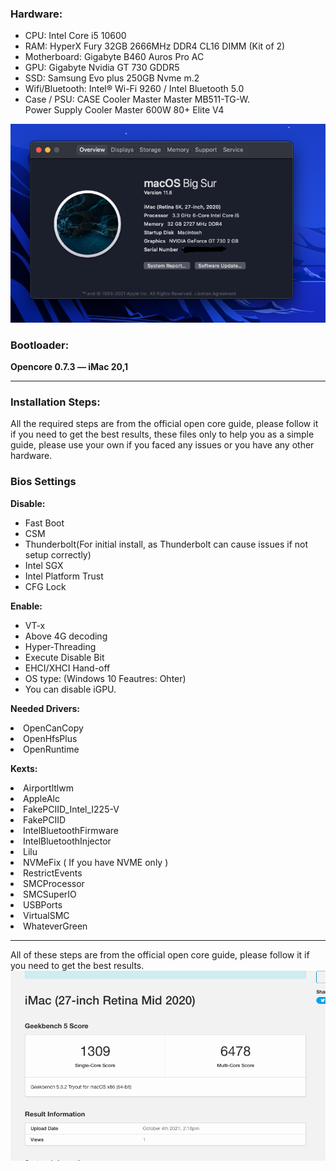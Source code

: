 
<h3>Hardware:</h3>
<ul>
<li>CPU: Intel Core i5 10600</li>
<li>RAM: HyperX Fury 32GB 2666MHz DDR4 CL16 DIMM (Kit of 2)</li>
<li>Motherboard: Gigabyte B460 Auros Pro AC</li>
<li>GPU: Gigabyte Nvidia GT 730 GDDR5</li>
<li>SSD: Samsung Evo plus 250GB Nvme m.2</li>
<li>Wifi/Bluetooth: Intel® Wi-Fi 9260 / Intel Bluetooth 5.0</li>
<li>Case / PSU: CASE Cooler Master Master MB511-TG-W.
<br>Power Supply Cooler Master 600W 80+ Elite V4</li>
</ul>

<div>
<img src="images/specs.png">
</div>

<h3>Bootloader:</h3>
<b>Opencore 0.7.3 — iMac 20,1</b>
<hr>
<h3>Installation Steps:</h3>
All the required steps are from the official open core guide, please follow it if you need to get the best results, these files only to help you as a simple guide, please use your own if you faced any issues or you have any other hardware.

<h3>Bios Settings</h3>
<b>Disable:</b>
<ul>
    <li>Fast Boot</li>
    <li>CSM</li>
    <li>Thunderbolt(For initial install, as Thunderbolt can cause issues if not setup correctly)</li>
    <li>Intel SGX</li>
    <li>Intel Platform Trust</li>
    <li>CFG Lock</li>
</ul>

<b>Enable:</b>
<ul>
<li>VT-x</li>
<li>Above 4G decoding</li>
<li>Hyper-Threading</li>
<li>Execute Disable Bit</li>
<li>EHCI/XHCI Hand-off</li>
<li>OS type: (Windows 10 Feautres: Ohter)</li>
<li>You can disable iGPU.</li>
</ul>

<b>Needed Drivers:</b>

<li>OpenCanCopy</li>
<li>OpenHfsPlus</li>
<li>OpenRuntime</li>

<b>Kexts:</b>

<li>Airportltlwm</li>
<li>AppleAlc</li>
<li>FakePCIID_Intel_I225-V</li>
<li>FakePCIID</li>
<li>IntelBluetoothFirmware</li>
<li>IntelBluetoothInjector</li>
<li>Lilu</li>
<li>NVMeFix ( If you have NVME only )</li>
<li>RestrictEvents</li>
<li>SMCProcessor</li>
<li>SMCSuperIO</li>
<li>USBPorts</li>
<li>VirtualSMC</li>
<li>WhateverGreen</li>

<hr>
All of these steps are from the official open core guide, please follow it if you need to get the best results.
<br>
<img src="images/benchmark.png">
